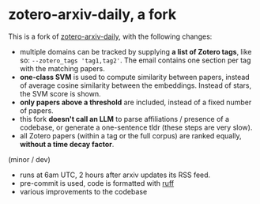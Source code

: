 # zotero-arxiv-daily, a fork

This is a fork of [zotero-arxiv-daily](https://github.com/TideDra/zotero-arxiv-daily), with the following changes:

* multiple domains can be tracked by supplying **a list of Zotero tags**, like so: `--zotero_tags 'tag1,tag2'`. The email contains one section per tag with the matching papers.
* **one-class SVM** is used to compute similarity between papers, instead of average cosine similarity between the embeddings. Instead of stars, the SVM score is shown.
* **only papers above a threshold** are included, instead of a fixed number of papers.
* this fork **doesn't call an LLM** to parse affiliations / presence of a codebase, or generate a one-sentence tldr (these steps are very slow).
* all Zotero papers (within a tag or the full corpus) are ranked equally, **without a time decay factor**.

(minor / dev)

* runs at 6am UTC, 2 hours after arxiv updates its RSS feed.
* pre-commit is used, code is formatted with [ruff](https://github.com/astral-sh/ruff)
* various improvements to the codebase
